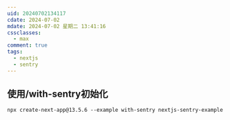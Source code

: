```yaml
---
uid: 20240702134117
cdate: 2024-07-02
mdate: 2024-07-02 星期二 13:41:16
cssclasses:
  - max
comment: true
tags:
  - nextjs
  - sentry
---
```


## 使用/with-sentry初始化

```
npx create-next-app@13.5.6 --example with-sentry nextjs-sentry-example
```